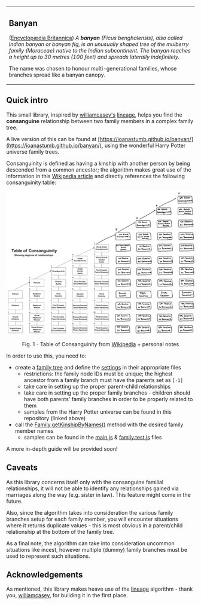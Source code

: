 <table style="border: none">
<tr>
<td>

## Banyan

([Encyclopædia Britannica](https://www.britannica.com/plant/banyan)) *A **banyan** (Ficus benghalensis), also called Indian banyan or banyan fig, is an unusually shaped tree of the mulberry family (Moraceae) native to the Indian subcontinent. The banyan reaches a height up to 30 metres (100 feet) and spreads laterally indefinitely.*

The name was chosen to honour multi-generational families, whose branches spread like a banyan canopy.

</td>
</tr>
</table>


## Quick intro

This small library, inspired by [williamcasey's](https://github.com/williamcasey) [lineage](https://github.com/williamcasey/lineage), helps you find the **consanguine** relationship between two family members in a complex family tree. 

A live version of this can be found at [https://ioanastumb.github.io/banyan/](https://ioanastumb.github.io/banyan/), using the wonderful Harry Potter universe family trees. 

Consanguinity is defined as having a kinship with another person by being descended from a common ancestor; the algorithm makes great use of the information in this [Wikipedia article](https://en.wikipedia.org/wiki/Consanguinity) and directly references the following consanguinity table: 

![Table of Consanguinity](table-of-consanguinity.PNG)

<p align = 'center'>Fig. 1 - Table of Consanguinity from <a href='https://en.wikipedia.org/wiki/Consanguinity#/media/File:Table_of_Consanguinity_showing_degrees_of_relationship.svg'>Wikipedia</a> + personal notes</p>

In order to use this, you need to:
* create a [family tree](https://github.com/ioanastumb/banyan/blob/main/data/family-provider.js) and define the [settings](https://github.com/ioanastumb/banyan/blob/main/data/settings-provider.js) in their appropriate files
  * restrictions: the family node IDs must be unique; the highest ancestor from a family branch must have the parents set as `[-1]`
  * take care in setting up the proper parent-child relationships
  * take care in setting up the proper family branches - children should have both parents' family branches in order to be properly related to them
  * samples from the Harry Potter universe can be found in this repository (linked above)
* call the [Family.getKinshipByNames()](https://github.com/ioanastumb/banyan/blob/main/src/family.js#L140) method with the desired family member names
  * samples can be found in the [main.js](https://github.com/ioanastumb/banyan/blob/main/main.js) & [family.test.js](https://github.com/ioanastumb/banyan/blob/main/tests/family.test.js) files

A more in-depth guide will be provided soon!


## Caveats 

As this library concerns itself only with the consanguine familial relationships, it will not be able to identify any relationships gained via marriages along the way (e.g. sister in law). This feature might come in the future. 

Also, since the algorithm takes into consideration the various family branches setup for each family member, you will encounter situations where it returns duplicate values - this is most obvious in a parent/child relationship at the bottom of the family tree. 

As a final note, the algorithm can take into consideration uncommon situations like incest, however multiple (dummy) family branches must be used to represent such situations. 


## Acknowledgements

As mentioned, this library makes heave use of the [lineage](https://github.com/williamcasey/lineage) algorithm - thank you, [williamcasey](https://github.com/williamcasey), for building it in the first place.